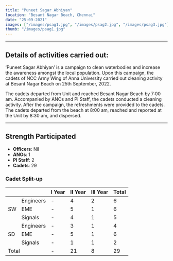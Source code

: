 ```yaml
---
title: "Puneet Sagar Abhiyan"
location: "Besant Nagar Beach, Chennai"
date: "25-09-2021"
images: ["/images/psag1.jpg", "/images/psag2.jpg", "/images/psag3.jpg"]
thumb: "/images/psag1.jpg"
---
```


---

## Details of activities carried out:

‘Puneet Sagar Abhiyan’ is a campaign to clean waterbodies
and increase the awareness amongst the local population. Upon this campaign,
the cadets of NCC Army Wing of Anna University carried out cleaning activity at
Besant Nagar Beach on 25th September, 2022.

The cadets departed from Unit and reached Besant Nagar
Beach by 7:00 am. Accompanied by ANOs and PI Staff, the cadets conducted a
cleaning activity. After the campaign, the refreshments were provided to the
cadets. The cadets departed from the beach at 8:00 am, reached and reported at
the Unit by 8:30 am, and dispersed.

---

## Strength Participated

- **Officers**: Nil
- **ANOs**: 1
- **PI Staff**: 2
- **Cadets**: 29

### Cadet Split-up

<table>
    <thead>
        <tr>
            <th></th>
            <th></th>
            <th>I Year</th>
            <th>II Year</th>
            <th>III Year</th>
            <th>Total</th>
        </tr>
    </thead>
    <tbody>
        <tr>
            <td rowspan="3">SW</td>
            <td>Engineers</td>
            <td>-</td>
            <td>4</td>
            <td>2</td>
            <td>6</td>
        </tr>
        <tr>
            <td>EME</td>
            <td>-</td>
            <td>5</td>
            <td>1</td>
            <td>6</td>
        </tr>
        <tr>
            <td>Signals</td>
            <td>-</td>
            <td>4</td>
            <td>1</td>
            <td>5</td>
        </tr>
        <tr>
            <td rowspan="3">SD</td>
            <td>Engineers</td>
            <td>-</td>
            <td>3</td>
            <td>1</td>
            <td>4</td>
        </tr>
        <tr>
            <td>EME</td>
            <td>-</td>
            <td>5</td>
            <td>1</td>
            <td>6</td>
        </tr>
        <tr>
            <td>Signals</td>
            <td>-</td>
            <td>1</td>
            <td>1</td>
            <td>2</td>
        </tr>
        <tr>
            <td colspan="2">Total</td>
            <td>-</td>
            <td>21</td>
            <td>8</td>
            <td>29</td>
        </tr>
        <tr>
        </tr>
    </tbody>
</table>
